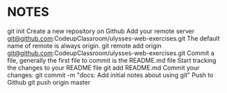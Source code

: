 # NOTES
git init
Create a new repository on Github
Add your remote server git@github.com:CodeupClassroom/ulysses-web-exercises.git
The default name of remote is always origin. git remote add origin git@github.com:CodeupClassroom/ulysses-web-exercises.git
Commit a file, generally the first file to commit is the README.md file
Start tracking the changes to your README file
git add README.md
Commit your changes: git commit -m "docs: Add initial notes about using git"
Push to Github git push origin master